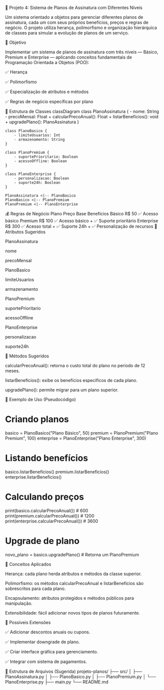 💼 Projeto 4: Sistema de Planos de Assinatura com Diferentes Níveis

Um sistema orientado a objetos para gerenciar diferentes planos de assinatura, cada um com seus próprios benefícios, preços e regras de negócio. O projeto utiliza herança, polimorfismo e organização hierárquica de classes para simular a evolução de planos de um serviço.

📌 Objetivo

Implementar um sistema de planos de assinatura com três níveis — Básico, Premium e Enterprise — aplicando conceitos fundamentais de Programação Orientada a Objetos (POO):

✅ Herança

✅ Polimorfismo

✅ Especialização de atributos e métodos

✅ Regras de negócio específicas por plano

🧱 Estrutura de Classes
classDiagram
    class PlanoAssinatura {
        - nome: String
        - precoMensal: Float
        + calcularPrecoAnual(): Float
        + listarBeneficios(): void
        + upgradePlano(): PlanoAssinatura
    }

    class PlanoBasico {
        - limiteUsuarios: Int
        - armazenamento: String
    }

    class PlanoPremium {
        - suportePrioritario: Boolean
        - acessoOffline: Boolean
    }

    class PlanoEnterprise {
        - personalizacao: Boolean
        - suporte24h: Boolean
    }

    PlanoAssinatura <|-- PlanoBasico
    PlanoBasico <|-- PlanoPremium
    PlanoPremium <|-- PlanoEnterprise

💰 Regras de Negócio
Plano	Preço Base	Benefícios
Básico	R$ 50	✅ Acesso básico
Premium	R$ 100	✅ Acesso básico + ✅ Suporte prioritário
Enterprise	R$ 300	✅ Acesso total + ✅ Suporte 24h + ✅ Personalização de recursos
🧠 Atributos Sugeridos

PlanoAssinatura

nome

precoMensal

PlanoBasico

limiteUsuarios

armazenamento

PlanoPremium

suportePrioritario

acessoOffline

PlanoEnterprise

personalizacao

suporte24h

🧰 Métodos Sugeridos

calcularPrecoAnual(): retorna o custo total do plano no período de 12 meses.

listarBeneficios(): exibe os benefícios específicos de cada plano.

upgradePlano(): permite migrar para um plano superior.

📝 Exemplo de Uso (Pseudocódigo)
# Criando planos
basico = PlanoBasico("Plano Básico", 50)
premium = PlanoPremium("Plano Premium", 100)
enterprise = PlanoEnterprise("Plano Enterprise", 300)

# Listando benefícios
basico.listarBeneficios()
premium.listarBeneficios()
enterprise.listarBeneficios()

# Calculando preços
print(basico.calcularPrecoAnual())      # 600
print(premium.calcularPrecoAnual())     # 1200
print(enterprise.calcularPrecoAnual())  # 3600

# Upgrade de plano
novo_plano = basico.upgradePlano()  # Retorna um PlanoPremium

🧠 Conceitos Aplicados

Herança: cada plano herda atributos e métodos da classe superior.

Polimorfismo: os métodos calcularPrecoAnual e listarBeneficios são sobrescritos para cada plano.

Encapsulamento: atributos protegidos e métodos públicos para manipulação.

Extensibilidade: fácil adicionar novos tipos de planos futuramente.

🚀 Possíveis Extensões

✅ Adicionar descontos anuais ou cupons.

✅ Implementar downgrade de plano.

✅ Criar interface gráfica para gerenciamento.

✅ Integrar com sistema de pagamentos.

📂 Estrutura de Arquivos (Sugerida)
projeto-planos/
├── src/
│   ├── PlanoAssinatura.py
│   ├── PlanoBasico.py
│   ├── PlanoPremium.py
│   └── PlanoEnterprise.py
├── main.py
└── README.md
